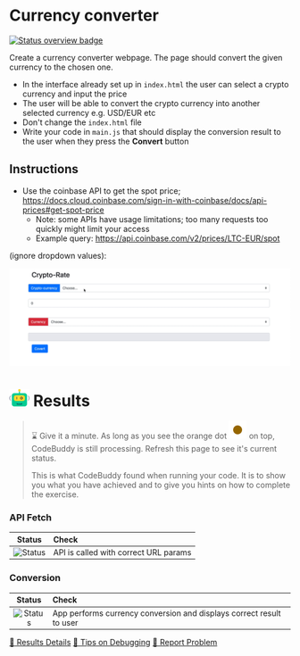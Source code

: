 # Currency converter
[![Status overview badge](../../blob/badges/.github/badges/main/badge.svg)](#-results)


Create a currency converter webpage. The page should convert the given currency to the chosen one.

- In the interface already set up in `index.html` the user can select a crypto currency and input the price
- The user will be able to convert the crypto currency into another selected currency e.g. USD/EUR etc
- Don't change the `index.html` file
- Write your code in `main.js` that should display the conversion result to the user when they press the **Convert** button

## Instructions

- Use the coinbase API to get the spot price; https://docs.cloud.coinbase.com/sign-in-with-coinbase/docs/api-prices#get-spot-price
  - Note: some APIs have usage limitations; too many requests too quickly might limit your access
  - Example query: https://api.coinbase.com/v2/prices/LTC-EUR/spot

(ignore dropdown values):

![preview](./demo.gif)

[//]: # (autograding info start)
# <img src="https://github.com/DCI-EdTech/autograding-setup/raw/main/assets/bot-large.svg" alt="" data-canonical-src="https://github.com/DCI-EdTech/autograding-setup/raw/main/assets/bot-large.svg" height="31" /> Results
> ⌛ Give it a minute. As long as you see the orange dot ![processing](https://raw.githubusercontent.com/DCI-EdTech/autograding-setup/main/assets/processing.svg) on top, CodeBuddy is still processing. Refresh this page to see it's current status.
>
> This is what CodeBuddy found when running your code. It is to show you what you have achieved and to give you hints on how to complete the exercise.


### API Fetch

|                 Status                  | Check                                                                                    |
| :-------------------------------------: | :--------------------------------------------------------------------------------------- |
| ![Status](../../blob/badges/.github/badges/main/status0.svg) | API is called with correct URL params |

### Conversion

|                 Status                  | Check                                                                                    |
| :-------------------------------------: | :--------------------------------------------------------------------------------------- |
| ![Status](../../blob/badges/.github/badges/main/status1.svg) | App performs currency conversion and displays correct result to user |



[🔬 Results Details](../../actions)
[🐞 Tips on Debugging](https://github.com/DCI-EdTech/autograding-setup/wiki/How-to-work-with-CodeBuddy)
[📢 Report Problem](https://docs.google.com/forms/d/e/1FAIpQLSfS8wPh6bCMTLF2wmjiE5_UhPiOEnubEwwPLN_M8zTCjx5qbg/viewform?usp=pp_url&entry.652569746=Browser-Crypto-CurrencyConverter)


[//]: # (autograding info end)